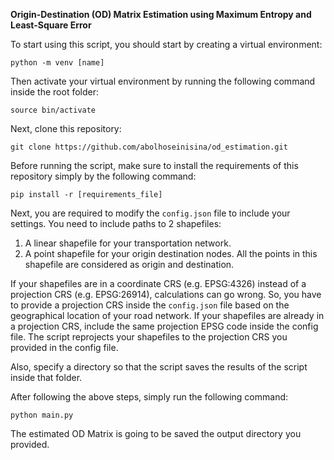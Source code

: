 **Origin-Destination (OD) Matrix Estimation using Maximum Entropy and Least-Square Error**

To start using this script, you should start by creating a virtual environment:

`python -m venv [name]`

Then activate your virtual environment by running the following command inside the root folder:

`source bin/activate`

Next, clone this repository:

`git clone https://github.com/abolhoseinisina/od_estimation.git`

Before running the script, make sure to install the requirements of this repository simply by the following command:

`pip install -r [requirements_file]`

Next, you are required to modify the `config.json` file to include your settings. You need to include paths to 2 shapefiles: 
1. A linear shapefile for your transportation network.
2. A point shapefile for your origin destination nodes. All the points in this shapefile are considered as origin and destination.

If your shapefiles are in a coordinate CRS (e.g. EPSG:4326) instead of a projection CRS (e.g. EPSG:26914), calculations can go wrong. So, you have to provide a projection CRS inside the `config.json` file based on the geographical location of your road network. If your shapefiles are already in a projection CRS, include the same projection EPSG code inside the config file. The script reprojects your shapefiles to the projection CRS you provided in the config file.

Also, specify a directory so that the script saves the results of the script inside that folder.

After following the above steps, simply run the following command:

`python main.py`

The estimated OD Matrix is going to be saved the output directory you provided.
